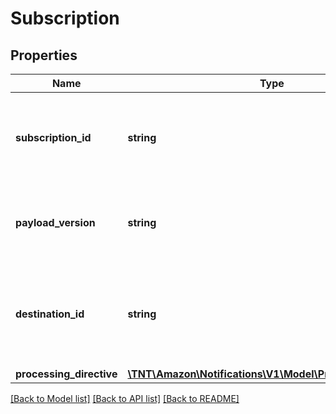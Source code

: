 # Subscription

## Properties
Name | Type | Description | Notes
------------ | ------------- | ------------- | -------------
**subscription_id** | **string** | The subscription identifier generated when the subscription is created. | 
**payload_version** | **string** | The version of the payload object to be used in the notification. | 
**destination_id** | **string** | The identifier for the destination where notifications will be delivered. | 
**processing_directive** | [**\TNT\Amazon\Notifications\V1\Model\ProcessingDirective**](ProcessingDirective.md) |  | [optional] 

[[Back to Model list]](../README.md#documentation-for-models) [[Back to API list]](../README.md#documentation-for-api-endpoints) [[Back to README]](../README.md)


